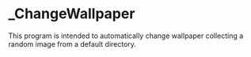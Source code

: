 # _ChangeWallpaper
This program is intended to automatically change wallpaper collecting a random image from a default directory.
